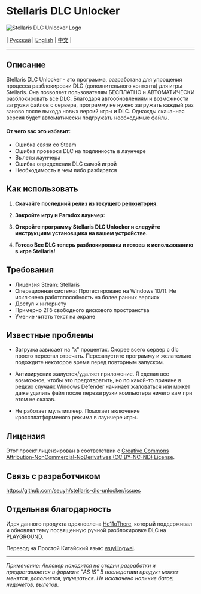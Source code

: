 # Stellaris DLC Unlocker

![Stellaris DLC Unlocker Logo](https://github.com/seuyh/stellaris-dlc-unlocker/blob/main/.banner/readme_banner.png)

| [Русский](README.md) | [English](README_EN.md) | [中文](README_ZHCN.md) |

---

## Описание

Stellaris DLC Unlocker - это программа, разработана для упрощения процесса разблокировки DLC (дополнительного контента) для игры Stellaris. Она позволяет пользователям БЕСПЛАТНО и АВТОМАТИЧЕСКИ разблокировать все DLC. Благодаря автообновлениям и возможности загрузки файлов с сервера, программу не нужно загружать каждый раз заново после выхода новых версий игры и DLC. Однажды скачанная версия будет автоматически подгружать необходимые файлы.
#### От чего вас это избавит:
- Ошибка связи со Steam
- Ошибка проверки DLC на подлинность в лаунчере
- Вылеты лаунчера
- Ошибка определения DLC самой игрой
- Необходимость в чем либо разбиратся

## Как использовать

1. **Скачайте последний релиз из текущего [репозитория](https://github.com/seuyh/stellaris-dlc-unlocker/releases).**

2. **Закройте игру и Paradox лаунчер:**

3. **Откройте программу Stellaris DLC Unlocker и следуйте инструкциям установщика на вашем устройстве.**

4. **Готово Все DLC теперь разблокированы и готовы к использованию в игре Stellaris!**

## Требования

- Лицензия Steam: Stellaris
- Операционная система: Протестировано на Windows 10/11. Не исключена работспособность на более ранних версиях
- Доступ к интернету
- Примерно 2Гб свободного дискового пространства
- Умение читать текст на экране

## Известные проблемы

- Загрузка зависает на "x" процентах. Скорее всего сервер с dlc просто перестал отвечать. Перезапустите программу и желательно подождите некоторое время перед повторным запуском.
  
- Антивирусник жалуется/удаляет приложение. Я сделал все возможное, чтобы это предотвратить, но по какой-то причине в редких случаях Windows Defender начинает жаловаться или может даже удалить файл после перезагрузки компьютера ничего вам при этом не сказав.

- Не работает мультиплеер. Помогает включение кроссплатформеного режима в лаунчере игры.

## Лицензия

Этот проект лицензирован в соответствии с [Creative Commons Attribution-NonCommercial-NoDerivatives (CC BY-NC-ND) License](https://creativecommons.org/licenses/by-nc-nd/4.0/).

## Связь с разработчиком

https://github.com/seuyh/stellaris-dlc-unlocker/issues


## Отдельная благодарность

Идея данного продукта вдохновлена [He11oThere](https://github.com/seuyh/stellaris-dlc-unlocker/issues), который поддерживал и обновлял тему посвященную ручной разблокировке DLC на [PLAYGROUND](https://www.playground.ru/stellaris/cheat/stellaris_dlc_unlocker_razblokirovschik_dopolnenij_3_10-1088979#29894040).

Перевод на Простой Китайский язык: [wuyilingwei](https://github.com/wuyilingwei).

--- 

*Примечание: Анлокер находится на стадии разработки и предоставляется в формате "AS IS" В последствии продукт может менятся, дополнятся, улучшаться. Не исключено наличие багов, недочетов, вылетов.*

